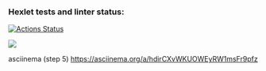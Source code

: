 ### Hexlet tests and linter status:
[![Actions Status](https://github.com/KatherinaLiponina/java-project-61/workflows/hexlet-check/badge.svg)](https://github.com/KatherinaLiponina/java-project-61/actions)

<a href="https://codeclimate.com/github/KatherinaLiponina/java-project-61/maintainability"><img src="https://api.codeclimate.com/v1/badges/889ba317779f7b624d31/maintainability" /></a>

asciinema (step 5)
https://asciinema.org/a/hdirCXvWKUOWEyRW1msFr9pfz
